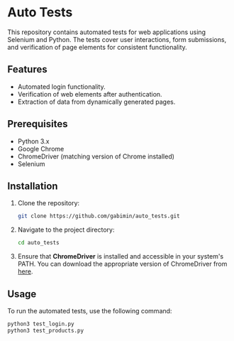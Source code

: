 # Auto Tests

This repository contains automated tests for web applications using Selenium and Python. The tests cover user interactions, form submissions, and verification of page elements for consistent functionality.

## Features

- Automated login functionality.
- Verification of web elements after authentication.
- Extraction of data from dynamically generated pages.

## Prerequisites

- Python 3.x
- Google Chrome
- ChromeDriver (matching version of Chrome installed)
- Selenium

## Installation

1. Clone the repository:
    ```bash
    git clone https://github.com/gabimin/auto_tests.git
    ```
2. Navigate to the project directory:
    ```bash
    cd auto_tests
    ```
3. Ensure that **ChromeDriver** is installed and accessible in your system's PATH. You can download the appropriate version of ChromeDriver from [here](https://mirrors.huaweicloud.com/chromedriver//).

## Usage

To run the automated tests, use the following command:

```bash
python3 test_login.py
python3 test_products.py
```
